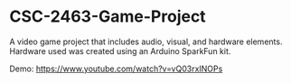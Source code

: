 # CSC-2463-Game-Project
A video game project that includes audio, visual, and hardware elements. Hardware used was created using an Arduino SparkFun kit.

Demo:
https://www.youtube.com/watch?v=vQ03rxINOPs
